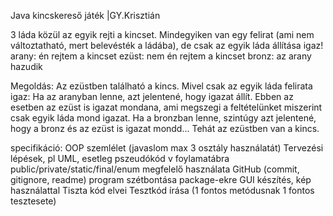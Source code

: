 Java kincskereső játék |GY.Krisztián

3 láda közül az egyik rejti a kincset. Mindegyiken van egy felirat (ami nem változtatható, mert belevésték a ládába), de csak az egyik láda állítása igaz! 
arany: én rejtem a kincset
ezüst: nem én rejtem a kincset
bronz: az arany hazudik

Megoldás:
Az ezüstben található a kincs.
Mivel csak az egyik láda felirata igaz:
Ha az aranyban lenne, azt jelentené, hogy igazat állít. Ebben az esetben az ezüst is igazat mondana, ami megszegi a feltételünket miszerint csak egyik láda mond igazat.
Ha a bronzban lenne, szintúgy azt jelentené, hogy a bronz és az ezüst is igazat mondd...
Tehát az ezüstben van a kincs.

specifikáció:
OOP szemlélet (javaslom max 3 osztály használatát)
Tervezési lépések, pl UML, esetleg pszeudókód v foylamatábra
public/private/static/final/enum megfelelő használata
GitHub (commit, gitignore, readme)
program szétbontása package-ekre
GUI készítés, kép használattal
Tiszta kód elvei
Tesztkód írása (1 fontos metódusnak 1 fontos tesztesete)
